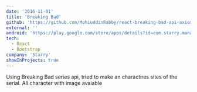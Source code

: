 ```yaml
---
date: '2016-11-01'
title: 'Breaking Bad'
github: 'https://github.com/MohiuddinRabby/react-breaking-bad-api-axios'
external: ''
android: 'https://play.google.com/store/apps/details?id=com.starry.management&hl=en_US'
tech:
  - React
  - Bootstrap
company: 'Starry'
showInProjects: true
---
```


Using Breaking Bad series api, tried to make an charactires sites of the serial. All character with image avaiable
